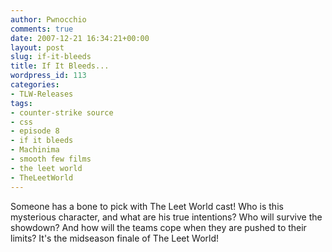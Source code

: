 ```yaml
---
author: Pwnocchio
comments: true
date: 2007-12-21 16:34:21+00:00
layout: post
slug: if-it-bleeds
title: If It Bleeds...
wordpress_id: 113
categories:
- TLW-Releases
tags:
- counter-strike source
- css
- episode 8
- if it bleeds
- Machinima
- smooth few films
- the leet world
- TheLeetWorld
---
```


Someone has a bone to pick with The Leet World cast!  Who is this mysterious character, and what are his true intentions?   Who will survive the showdown?  And how will the teams cope when they are pushed to their limits?  It's the midseason finale of The Leet World!
